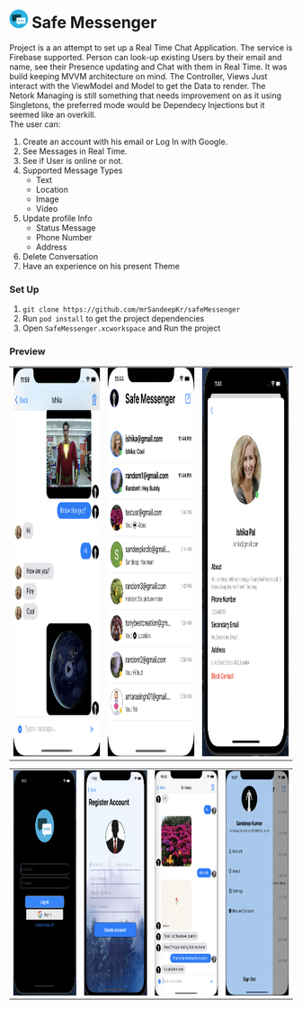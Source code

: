 #  <img src="/SafeMessenger/Resources/Assets.xcassets/AppIcon.appiconset/100.png" width="33" height="33"/> Safe Messenger

Project is a an attempt to set up a Real Time Chat Application. The service is Firebase supported. 
Person can look-up existing Users by their email and name, see their Presence updating and Chat with them in Real Time.
It was build keeping MVVM architecture on mind. The Controller, Views Just interact with the ViewModel and Model to get the Data to render.
The Netork Managing is still something that needs improvement on as it using Singletons, the preferred mode would be Dependecy Injections but it seemed like an overkill.
<br>
The user can: 
1. Create an account with his email or Log In with Google.
2. See Messages in Real Time.
3. See if User is online or not.
4. Supported Message Types 
    * Text
    * Location
    * Image
    * Video
5. Update profile Info
    * Status Message
    * Phone Number
    * Address
6. Delete Conversation
7. Have an experience on his present Theme
    
### Set Up
1. `git clone https://github.com/mrSandeepKr/safeMessenger`
2. Run `pod install` to get the project dependencies
3. Open `SafeMessenger.xcworkspace` and Run the project

### Preview

<table>
<tr>
  <td><img src="ReadMeImages/ChatExp1.png"  width="335" height="690" /></td>
  <td><img src="ReadMeImages/ChatList.png"  width="335" height="690" /></td>
  <td><img src="ReadMeImages/ProfileView.png"  width="335" height="690" /></td>
</tr>
</table>
<table>
<tr>
  <td><img src="ReadMeImages/Login.png"  width="191" height="400" /></td>
  <td><img src="ReadMeImages/RegisterView.png"  width="191" height="400" /></td>
  <td><img src="ReadMeImages/ChatExp2.png"  width="191" height="400" /></td>
  <td><img src="ReadMeImages/Hamburger.png"  width="191" height="400" /></td>
</tr>
</table>
